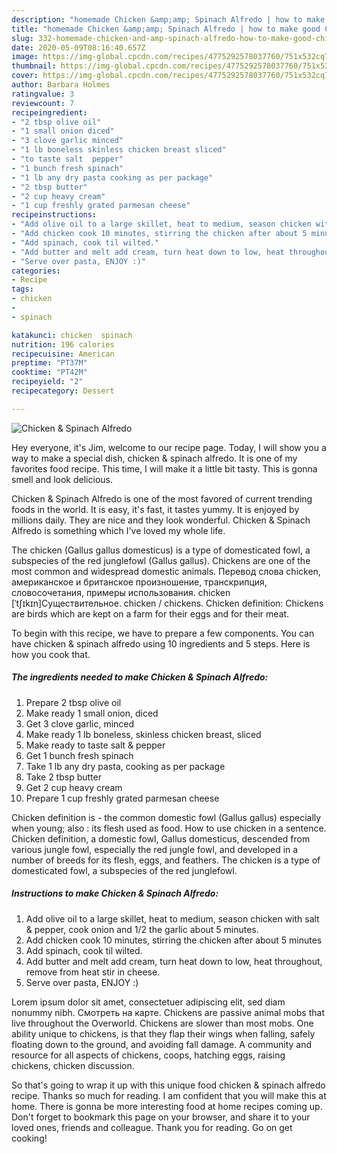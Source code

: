 ```yaml
---
description: "homemade Chicken &amp;amp; Spinach Alfredo | how to make good Chicken &amp;amp; Spinach Alfredo"
title: "homemade Chicken &amp;amp; Spinach Alfredo | how to make good Chicken &amp;amp; Spinach Alfredo"
slug: 332-homemade-chicken-and-amp-spinach-alfredo-how-to-make-good-chicken-and-amp-spinach-alfredo
date: 2020-05-09T08:16:40.657Z
image: https://img-global.cpcdn.com/recipes/4775292578037760/751x532cq70/chicken-spinach-alfredo-recipe-main-photo.jpg
thumbnail: https://img-global.cpcdn.com/recipes/4775292578037760/751x532cq70/chicken-spinach-alfredo-recipe-main-photo.jpg
cover: https://img-global.cpcdn.com/recipes/4775292578037760/751x532cq70/chicken-spinach-alfredo-recipe-main-photo.jpg
author: Barbara Holmes
ratingvalue: 3
reviewcount: 7
recipeingredient:
- "2 tbsp olive oil"
- "1 small onion diced"
- "3 clove garlic minced"
- "1 lb boneless skinless chicken breast sliced"
- "to taste salt  pepper"
- "1 bunch fresh spinach"
- "1 lb any dry pasta cooking as per package"
- "2 tbsp butter"
- "2 cup heavy cream"
- "1 cup freshly grated parmesan cheese"
recipeinstructions:
- "Add olive oil to a large skillet, heat to medium, season chicken with salt &amp; pepper, cook onion and 1/2 the garlic about 5 minutes."
- "Add chicken cook 10 minutes, stirring the chicken after about 5 minutes"
- "Add spinach, cook til wilted."
- "Add butter and melt add cream, turn heat down to low, heat throughout, remove from heat stir in cheese."
- "Serve over pasta, ENJOY :)"
categories:
- Recipe
tags:
- chicken
- 
- spinach

katakunci: chicken  spinach 
nutrition: 196 calories
recipecuisine: American
preptime: "PT37M"
cooktime: "PT42M"
recipeyield: "2"
recipecategory: Dessert

---
```



![Chicken &amp; Spinach Alfredo](https://img-global.cpcdn.com/recipes/4775292578037760/751x532cq70/chicken-spinach-alfredo-recipe-main-photo.jpg)

Hey everyone, it's Jim, welcome to our recipe page. Today, I will show you a way to make a special dish, chicken &amp; spinach alfredo. It is one of my favorites food recipe. This time, I will make it a little bit tasty. This is gonna smell and look delicious.

Chicken &amp; Spinach Alfredo is one of the most favored of current trending foods in the world. It is easy, it's fast, it tastes yummy. It is enjoyed by millions daily. They are nice and they look wonderful. Chicken &amp; Spinach Alfredo is something which I've loved my whole life.

The chicken (Gallus gallus domesticus) is a type of domesticated fowl, a subspecies of the red junglefowl (Gallus gallus). Chickens are one of the most common and widespread domestic animals. Перевод слова chicken, американское и британское произношение, транскрипция, словосочетания, примеры использования. chicken [ˈtʃɪkɪn]Существительное. chicken / chickens. Chicken definition: Chickens are birds which are kept on a farm for their eggs and for their meat.


To begin with this recipe, we have to prepare a few components. You can have chicken &amp; spinach alfredo using 10 ingredients and 5 steps. Here is how you cook that.

<!--inarticleads1-->

##### The ingredients needed to make Chicken &amp; Spinach Alfredo:

1. Prepare 2 tbsp olive oil
1. Make ready 1 small onion, diced
1. Get 3 clove garlic, minced
1. Make ready 1 lb boneless, skinless chicken breast, sliced
1. Make ready to taste salt &amp; pepper
1. Get 1 bunch fresh spinach
1. Take 1 lb any dry pasta, cooking as per package
1. Take 2 tbsp butter
1. Get 2 cup heavy cream
1. Prepare 1 cup freshly grated parmesan cheese


Chicken definition is - the common domestic fowl (Gallus gallus) especially when young; also : its flesh used as food. How to use chicken in a sentence. Chicken definition, a domestic fowl, Gallus domesticus, descended from various jungle fowl, especially the red jungle fowl, and developed in a number of breeds for its flesh, eggs, and feathers. The chicken is a type of domesticated fowl, a subspecies of the red junglefowl. 

<!--inarticleads2-->

##### Instructions to make Chicken &amp; Spinach Alfredo:

1. Add olive oil to a large skillet, heat to medium, season chicken with salt &amp; pepper, cook onion and 1/2 the garlic about 5 minutes.
1. Add chicken cook 10 minutes, stirring the chicken after about 5 minutes
1. Add spinach, cook til wilted.
1. Add butter and melt add cream, turn heat down to low, heat throughout, remove from heat stir in cheese.
1. Serve over pasta, ENJOY :)


Lorem ipsum dolor sit amet, consectetuer adipiscing elit, sed diam nonummy nibh. Смотреть на карте. Chickens are passive animal mobs that live throughout the Overworld. Chickens are slower than most mobs. One ability unique to chickens, is that they flap their wings when falling, safely floating down to the ground, and avoiding fall damage. A community and resource for all aspects of chickens, coops, hatching eggs, raising chickens, chicken discussion. 

So that's going to wrap it up with this unique food chicken &amp; spinach alfredo recipe. Thanks so much for reading. I am confident that you will make this at home. There is gonna be more interesting food at home recipes coming up. Don't forget to bookmark this page on your browser, and share it to your loved ones, friends and colleague. Thank you for reading. Go on get cooking!
